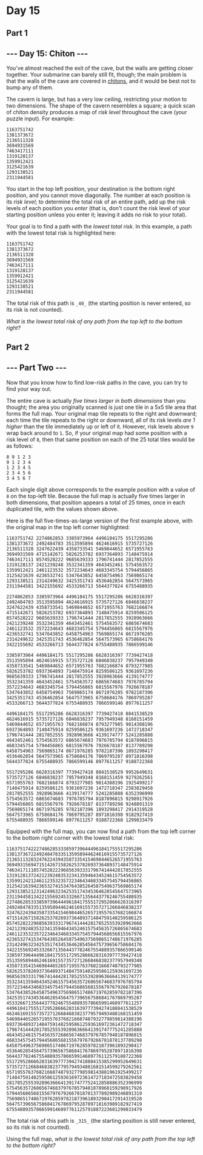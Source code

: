 # Day 15

## Part 1

\--- Day 15: Chiton ---
-----------------------

You've almost reached the exit of the cave, but the walls are getting closer together. Your submarine can barely still fit, though; the main problem is that the walls of the cave are covered in [chitons](https://en.wikipedia.org/wiki/Chiton), and it would be best not to bump any of them.

The cavern is large, but has a very low ceiling, restricting your motion to two dimensions. The shape of the cavern resembles a square; a quick scan of chiton density produces a map of _risk level_ throughout the cave (your puzzle input). For example:

    1163751742
    1381373672
    2136511328
    3694931569
    7463417111
    1319128137
    1359912421
    3125421639
    1293138521
    2311944581
    

You start in the top left position, your destination is the bottom right position, and you cannot move diagonally. The number at each position is its _risk level_; to determine the total risk of an entire path, add up the risk levels of each position you _enter_ (that is, don't count the risk level of your starting position unless you enter it; leaving it adds no risk to your total).

Your goal is to find a path with the _lowest total risk_. In this example, a path with the lowest total risk is highlighted here:

    1163751742
    1381373672
    2136511328
    3694931569
    7463417111
    1319128137
    1359912421
    3125421639
    1293138521
    2311944581
    

The total risk of this path is `_40_` (the starting position is never entered, so its risk is not counted).

_What is the lowest total risk of any path from the top left to the bottom right?_

## Part 2

\--- Part Two ---
-----------------

Now that you know how to find low-risk paths in the cave, you can try to find your way out.

The entire cave is actually _five times larger in both dimensions_ than you thought; the area you originally scanned is just one tile in a 5x5 tile area that forms the full map. Your original map tile repeats to the right and downward; each time the tile repeats to the right or downward, all of its risk levels _are 1 higher_ than the tile immediately up or left of it. However, risk levels above `9` wrap back around to `1`. So, if your original map had some position with a risk level of `8`, then that same position on each of the 25 total tiles would be as follows:

    8 9 1 2 3
    9 1 2 3 4
    1 2 3 4 5
    2 3 4 5 6
    3 4 5 6 7
    

Each single digit above corresponds to the example position with a value of `8` on the top-left tile. Because the full map is actually five times larger in both dimensions, that position appears a total of 25 times, once in each duplicated tile, with the values shown above.

Here is the full five-times-as-large version of the first example above, with the original map in the top left corner highlighted:

    1163751742 2274862853 3385973964 4496184175 5517295286
    1381373672 2492484783 3513595894 4624616915 5735727126
    2136511328 3247622439 4358733541 5469844652 6571955763
    3694931569 4715142671 5826253782 6937364893 7148475914
    7463417111 8574528222 9685639333 1796741444 2817852555
    1319128137 2421239248 3532341359 4643452461 5754563572
    1359912421 2461123532 3572234643 4683345754 5794456865
    3125421639 4236532741 5347643852 6458754963 7569865174
    1293138521 2314249632 3425351743 4536462854 5647573965
    2311944581 3422155692 4533266713 5644377824 6755488935
    
    2274862853 3385973964 4496184175 5517295286 6628316397
    2492484783 3513595894 4624616915 5735727126 6846838237
    3247622439 4358733541 5469844652 6571955763 7682166874
    4715142671 5826253782 6937364893 7148475914 8259586125
    8574528222 9685639333 1796741444 2817852555 3928963666
    2421239248 3532341359 4643452461 5754563572 6865674683
    2461123532 3572234643 4683345754 5794456865 6815567976
    4236532741 5347643852 6458754963 7569865174 8671976285
    2314249632 3425351743 4536462854 5647573965 6758684176
    3422155692 4533266713 5644377824 6755488935 7866599146
    
    3385973964 4496184175 5517295286 6628316397 7739427418
    3513595894 4624616915 5735727126 6846838237 7957949348
    4358733541 5469844652 6571955763 7682166874 8793277985
    5826253782 6937364893 7148475914 8259586125 9361697236
    9685639333 1796741444 2817852555 3928963666 4139174777
    3532341359 4643452461 5754563572 6865674683 7976785794
    3572234643 4683345754 5794456865 6815567976 7926678187
    5347643852 6458754963 7569865174 8671976285 9782187396
    3425351743 4536462854 5647573965 6758684176 7869795287
    4533266713 5644377824 6755488935 7866599146 8977611257
    
    4496184175 5517295286 6628316397 7739427418 8841538529
    4624616915 5735727126 6846838237 7957949348 8168151459
    5469844652 6571955763 7682166874 8793277985 9814388196
    6937364893 7148475914 8259586125 9361697236 1472718347
    1796741444 2817852555 3928963666 4139174777 5241285888
    4643452461 5754563572 6865674683 7976785794 8187896815
    4683345754 5794456865 6815567976 7926678187 8137789298
    6458754963 7569865174 8671976285 9782187396 1893298417
    4536462854 5647573965 6758684176 7869795287 8971816398
    5644377824 6755488935 7866599146 8977611257 9188722368
    
    5517295286 6628316397 7739427418 8841538529 9952649631
    5735727126 6846838237 7957949348 8168151459 9279262561
    6571955763 7682166874 8793277985 9814388196 1925499217
    7148475914 8259586125 9361697236 1472718347 2583829458
    2817852555 3928963666 4139174777 5241285888 6352396999
    5754563572 6865674683 7976785794 8187896815 9298917926
    5794456865 6815567976 7926678187 8137789298 9248891319
    7569865174 8671976285 9782187396 1893298417 2914319528
    5647573965 6758684176 7869795287 8971816398 9182927419
    6755488935 7866599146 8977611257 9188722368 1299833479
    

Equipped with the full map, you can now find a path from the top left corner to the bottom right corner with the lowest total risk:

    11637517422274862853338597396444961841755517295286
    13813736722492484783351359589446246169155735727126
    21365113283247622439435873354154698446526571955763
    36949315694715142671582625378269373648937148475914
    74634171118574528222968563933317967414442817852555
    13191281372421239248353234135946434524615754563572
    13599124212461123532357223464346833457545794456865
    31254216394236532741534764385264587549637569865174
    12931385212314249632342535174345364628545647573965
    23119445813422155692453326671356443778246755488935
    22748628533385973964449618417555172952866628316397
    24924847833513595894462461691557357271266846838237
    32476224394358733541546984465265719557637682166874
    47151426715826253782693736489371484759148259586125
    85745282229685639333179674144428178525553928963666
    24212392483532341359464345246157545635726865674683
    24611235323572234643468334575457944568656815567976
    42365327415347643852645875496375698651748671976285
    23142496323425351743453646285456475739656758684176
    34221556924533266713564437782467554889357866599146
    33859739644496184175551729528666283163977739427418
    35135958944624616915573572712668468382377957949348
    43587335415469844652657195576376821668748793277985
    58262537826937364893714847591482595861259361697236
    96856393331796741444281785255539289636664139174777
    35323413594643452461575456357268656746837976785794
    35722346434683345754579445686568155679767926678187
    53476438526458754963756986517486719762859782187396
    34253517434536462854564757396567586841767869795287
    45332667135644377824675548893578665991468977611257
    44961841755517295286662831639777394274188841538529
    46246169155735727126684683823779579493488168151459
    54698446526571955763768216687487932779859814388196
    69373648937148475914825958612593616972361472718347
    17967414442817852555392896366641391747775241285888
    46434524615754563572686567468379767857948187896815
    46833457545794456865681556797679266781878137789298
    64587549637569865174867197628597821873961893298417
    45364628545647573965675868417678697952878971816398
    56443778246755488935786659914689776112579188722368
    55172952866628316397773942741888415385299952649631
    57357271266846838237795794934881681514599279262561
    65719557637682166874879327798598143881961925499217
    71484759148259586125936169723614727183472583829458
    28178525553928963666413917477752412858886352396999
    57545635726865674683797678579481878968159298917926
    57944568656815567976792667818781377892989248891319
    75698651748671976285978218739618932984172914319528
    56475739656758684176786979528789718163989182927419
    67554889357866599146897761125791887223681299833479
    

The total risk of this path is `_315_` (the starting position is still never entered, so its risk is not counted).

Using the full map, _what is the lowest total risk of any path from the top left to the bottom right?_
